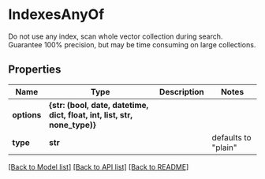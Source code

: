 # IndexesAnyOf

Do not use any index, scan whole vector collection during search. Guarantee 100% precision, but may be time consuming on large collections.
## Properties
Name | Type | Description | Notes
------------ | ------------- | ------------- | -------------
**options** | **{str: (bool, date, datetime, dict, float, int, list, str, none_type)}** |  | 
**type** | **str** |  | defaults to "plain"

[[Back to Model list]](../README.md#documentation-for-models) [[Back to API list]](../README.md#documentation-for-api-endpoints) [[Back to README]](../README.md)


